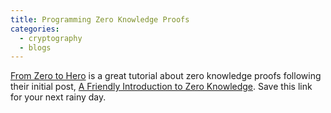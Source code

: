 ```yaml
---
title: Programming Zero Knowledge Proofs
categories:
  - cryptography
  - blogs
---
```

[From Zero to Hero](https://zkintro.com/articles/programming-zkps-from-zero-to-hero) is a great tutorial about zero knowledge proofs following their initial post, [A Friendly Introduction to Zero Knowledge](https://zkintro.com/articles/friendly-introduction-to-zero-knowledge). Save this link for your next rainy day.

